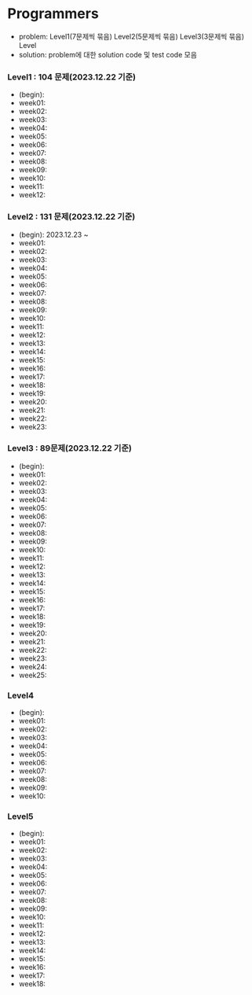 # Programmers
- problem: Level1(7문제씩 묶음) Level2(5문제씩 묶음) Level3(3문제씩 묶음) Level
- solution: problem에 대한 solution code 및 test code 모음

### Level1 : 104 문제(2023.12.22 기준)
- (begin): 
- week01: 
- week02: 
- week03: 
- week04: 
- week05: 
- week06: 
- week07: 
- week08: 
- week09: 
- week10: 
- week11: 
- week12: 


### Level2 : 131 문제(2023.12.22 기준)   
- (begin): 2023.12.23 ~ 
- week01: 
- week02: 
- week03: 
- week04: 
- week05: 
- week06: 
- week07: 
- week08: 
- week09: 
- week10: 
- week11: 
- week12: 
- week13: 
- week14: 
- week15: 
- week16: 
- week17: 
- week18: 
- week19: 
- week20: 
- week21: 
- week22: 
- week23: 


### Level3 : 89문제(2023.12.22 기준)
- (begin): 
- week01: 
- week02: 
- week03: 
- week04: 
- week05: 
- week06: 
- week07: 
- week08: 
- week09: 
- week10: 
- week11: 
- week12: 
- week13: 
- week14: 
- week15: 
- week16: 
- week17: 
- week18: 
- week19: 
- week20: 
- week21: 
- week22: 
- week23: 
- week24: 
- week25: 

### Level4
- (begin): 
- week01: 
- week02: 
- week03: 
- week04: 
- week05: 
- week06: 
- week07: 
- week08: 
- week09: 
- week10: 

### Level5
- (begin): 
- week01: 
- week02: 
- week03: 
- week04: 
- week05: 
- week06: 
- week07: 
- week08: 
- week09: 
- week10: 
- week11: 
- week12: 
- week13: 
- week14: 
- week15: 
- week16: 
- week17: 
- week18: 